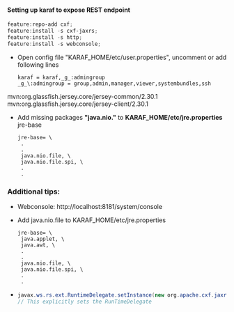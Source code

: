 #### Setting up karaf to expose REST endpoint

```powershell
feature:repo-add cxf;
feature:install -s cxf-jaxrs;
feature:install -s http;
feature:install -s webconsole;
```

- Open config file "KARAF_HOME/etc/user.properties", uncomment or add following lines
   ```properties
   karaf = karaf,_g_:admingroup
   _g_\:admingroup = group,admin,manager,viewer,systembundles,ssh
   ```
mvn:org.glassfish.jersey.core/jersey-common/2.30.1
mvn:org.glassfish.jersey.core/jersey-client/2.30.1

- Add missing packages **"java.nio."** to **KARAF_HOME/etc/jre.properties** jre-base
   ```properties
   jre-base= \
    .
    .
    java.nio.file, \
    java.nio.file.spi, \
    .
    .
   ```


### Additional tips:
- Webconsole: http://localhost:8181/system/console

- Add java.nio.file to KARAF_HOME/etc/jre.properties
   ```properties
   jre-base= \
    java.applet, \
    java.awt, \
    .
    .
    java.nio.file, \
    java.nio.file.spi, \
    .
    .
   ```


-  
   ```java
   javax.ws.rs.ext.RuntimeDelegate.setInstance(new org.apache.cxf.jaxrs.impl.RuntimeDelegateImpl());
   // This explicitly sets the RunTimeDelegate
   ```